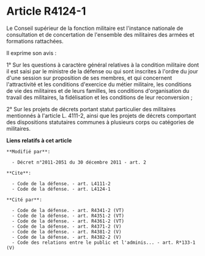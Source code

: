 # Article R4124-1

Le Conseil supérieur de la fonction militaire est l'instance nationale de consultation et de concertation de l'ensemble des
militaires des armées et formations rattachées. 

Il exprime son avis : 

1° Sur les questions à caractère général relatives à la condition militaire dont il est saisi par le ministre de la défense
ou qui sont inscrites à l'ordre du jour d'une session sur proposition de ses membres, et qui concernent l'attractivité et les
conditions d'exercice du métier militaire, les conditions de vie des militaires et de leurs familles, les conditions
d'organisation du travail des militaires, la fidélisation et les conditions de leur reconversion ;

2° Sur les projets de décrets portant statut particulier des militaires mentionnés à l'article L. 4111-2, ainsi que les
projets de décrets comportant des dispositions statutaires communes à plusieurs corps ou catégories de militaires.

**Liens relatifs à cet article**

	**Modifié par**:

	  - Décret n°2011-2051 du 30 décembre 2011 - art. 2

	**Cite**:

	  - Code de la défense. - art. L4111-2
	  - Code de la défense. - art. L4124-1

	**Cité par**:

	  - Code de la défense. - art. R4341-2 (VT)
	  - Code de la défense. - art. R4351-2 (VT)
	  - Code de la défense. - art. R4361-2 (VT)
	  - Code de la défense. - art. R4371-2 (V)
	  - Code de la défense. - art. R4381-2 (V)
	  - Code de la défense. - art. R4382-2 (V)
	  - Code des relations entre le public et l'adminis... - art. R*133-1 (V)
